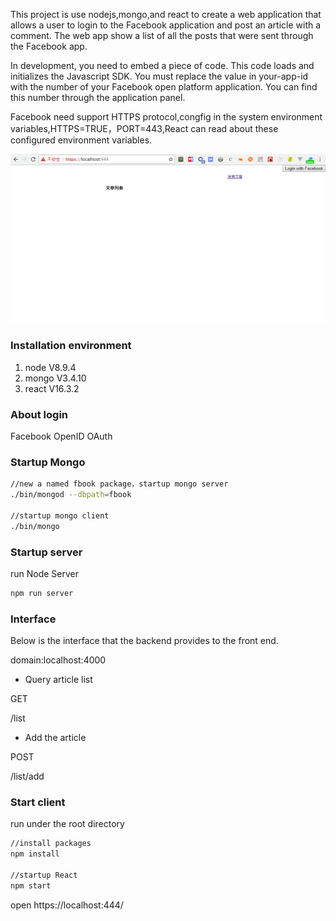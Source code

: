This project is use nodejs,mongo,and react to create a web application that allows a user to login to the Facebook application and post an article with a comment. The web app show a list of all the posts that were sent through the Facebook app.

In development, you need to embed a piece of code. This code loads and initializes the Javascript SDK. You must replace the value in your-app-id with the number of your Facebook open platform application. You can find this number through the application panel.

Facebook need support HTTPS protocol,congfig in the system environment variables,HTTPS=TRUE，PORT=443,React can read about these configured environment variables.

![img](https://raw.githubusercontent.com/lhywell/loginFacebook/master/facebook.gif)

### Installation environment
1. node V8.9.4
2. mongo V3.4.10
3. react V16.3.2

### About login
Facebook OpenID OAuth

### Startup Mongo
```bash
//new a named fbook package，startup mongo server
./bin/mongod --dbpath=fbook

//startup mongo client
./bin/mongo
```

### Startup server
run Node Server
```bash
npm run server
```
### Interface
Below is the interface that the backend provides to the front end.

domain:localhost:4000

* Query article list

GET

/list

* Add the article

POST

/list/add

### Start client
run under the root directory 
```bash
//install packages
npm install

//startup React
npm start
```
open https://localhost:444/

